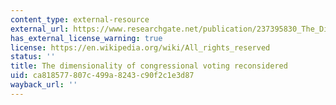 ```yaml
---
content_type: external-resource
external_url: https://www.researchgate.net/publication/237395830_The_Dimensionality_of_Congressional_Voting_Reconsidered
has_external_license_warning: true
license: https://en.wikipedia.org/wiki/All_rights_reserved
status: ''
title: The dimensionality of congressional voting reconsidered
uid: ca818577-807c-499a-8243-c90f2c1e3d87
wayback_url: ''
---
```

